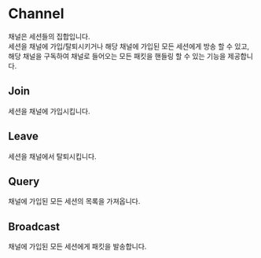 Channel
====
채널은 세션들의 집합입니다.<br>
세션을 채널에 가입/탈퇴시키거나 해당 채널에 가입된 모든 세션에게 방송 할 수 있고, 해당 채널을 구독하여 채널로 들어오는 모든 패킷을 핸들링 할 수 있는 기능을 제공합니다.

Join
----
세션을 채널에 가입시킵니다.

Leave
----
세션을 채널에서 탈퇴시킵니다.

Query
----
채널에 가입된 모든 세션의 목록을 가져옵니다.

Broadcast
----
채널에 가입된 모든 세션에게 패킷을 발송합니다.
